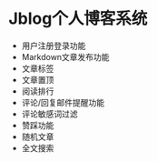 # Jblog个人博客系统
- 用户注册登录功能
- Markdown文章发布功能
- 文章标签
- 文章置顶
- 阅读排行
- 评论/回复邮件提醒功能
- 评论敏感词过滤
- 赞踩功能
- 随机文章
- 全文搜索

